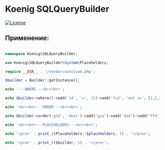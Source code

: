 # Koenig SQLQueryBuilder

[![License](https://img.shields.io/badge/license-GPL%20v.3-blue.svg?style=plastic)](https://www.gnu.org/licenses/gpl-3.0-standalone.html)

## Применение:

```php

namespace Koenig\SQLQueryBuilder;

use Koenig\SQLQueryBuilder\System\Placeholders;

require __DIR__ . '/vendor/autoload.php';

$builder = Builder::getInstance();

echo '---WHERE---<br><br>';

echo $builder->where()->add('id', '=', 15)->add('fid', 'not in', [1,2,3])->where('or')->add('bid', '>', '17')->add('fig', '>=', 177)->result();

echo '<br><br>---ORDER---<br><br>';

echo $builder->order('gid', 'desc')->add('giu')->add('did')->add('ffd', 'desc')->result();

echo '<br><br>---PLACEHOLDERS---<br><br>';

echo '<pre>' . print_r(Placeholders::$placeholders, 1) . '</pre>';

echo '<pre>' . print_r($builder, 1) . '</pre>';

```

